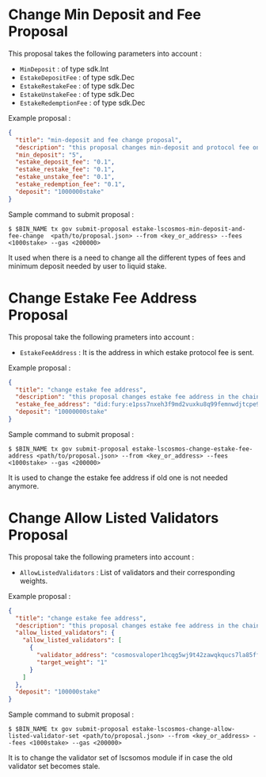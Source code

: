 <!--
order: 2
-->

# Change Min Deposit and Fee Proposal

This proposal takes the following parameters into account :

- `MinDeposit` : of type sdk.Int
- `EstakeDepositFee` : of type sdk.Dec
- `EstakeRestakeFee` : of type sdk.Dec
- `EstakeUnstakeFee` : of type sdk.Dec
- `EstakeRedemptionFee` : of type sdk.Dec

Example proposal :

```json
{
  "title": "min-deposit and fee change proposal",
  "description": "this proposal changes min-deposit and protocol fee on chain",
  "min_deposit": "5",
  "estake_deposit_fee": "0.1",
  "estake_restake_fee": "0.1",
  "estake_unstake_fee": "0.1",
  "estake_redemption_fee": "0.1",
  "deposit": "1000000stake"
}
```

Sample command to submit proposal :

```
$ $BIN_NAME tx gov submit-proposal estake-lscosmos-min-deposit-and-fee-change  <path/to/proposal.json> --from <key_or_address> --fees <1000stake> --gas <200000>
```

It used when there is a need to change all the different types of fees and minimum deposit needed by user to liquid
stake.

# Change Estake Fee Address Proposal

This proposal take the following prameters into account :

- `EstakeFeeAddress` : It is the address in which estake protocol fee is sent.

Example proposal :

```json
{
  "title": "change estake fee address",
  "description": "this proposal changes estake fee address in the chain",
  "estake_fee_address": "did:fury:e1pss7nxeh3f9md2vuxku8q99femnwdjtcpe9ky9",
  "deposit": "10000000stake"
}
```

Sample command to submit proposal :

```
$ $BIN_NAME tx gov submit-proposal estake-lscosmos-change-estake-fee-address <path/to/proposal.json> --from <key_or_address> --fees <1000stake> --gas <200000>
```

It is used to change the estake fee address if old one is not needed anymore.

# Change Allow Listed Validators Proposal

This proposal take the following prameters into account :

- `AllowListedValidators` : List of validators and their corresponding weights.

Example proposal :

```json
{
  "title": "change estake fee address",
  "description": "this proposal changes estake fee address in the chain",
  "allow_listed_validators": {
    "allow_listed_validators": [
      {
        "validator_address": "cosmosvaloper1hcqg5wj9t42zawqkqucs7la85ffyv08le09ljt",
        "target_weight": "1"
      }
    ]
  },
  "deposit": "100000stake"
}
```

Sample command to submit proposal :

```
$ $BIN_NAME tx gov submit-proposal estake-lscosmos-change-allow-listed-validator-set <path/to/proposal.json> --from <key_or_address> --fees <1000stake> --gas <200000>
```

It is to change the validator set of lscsomos module if in case the old validator set becomes stale.


